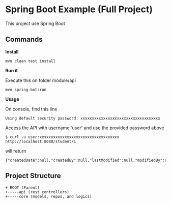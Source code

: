 # Spring Boot Example (Full Project)
This project use Spring Boot
## Commands

**Install**

```
mvn clean test install
```

**Run it**

Execute this on folder module/api
```
mvn spring-bot:run
```

**Usage**

On console, find this line
```
Using default security password: xxxxxxxxxxxxxxxxxxxxxxxxxxxxxxxxxxx
```

Access the API with username 'user' and use the provided password above
```
$ curl -u user:xxxxxxxxxxxxxxxxxxxxxxxxxxxxxxxxxxx http://localhost:8080/student/1
```

will return 
```
{"createdDate":null,"createdBy":null,"lastModified":null,"modifiedBy":null,"firstName":"John","middleName":null,"lastName":"Doe","birthDate":null,"gender":null,"id":1,"code":"S_01"}
```

## Project Structure
```
+ ROOT (Parent)
+-----api (rest controllers)
+-----core (models, repos, and logics)
```
